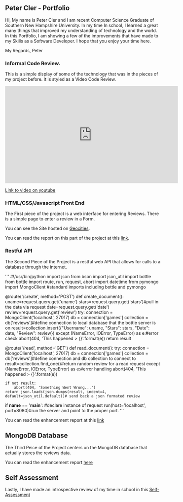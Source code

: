 ## Peter Cler - Portfolio 

Hi, My name is Peter Cler and I am recent Computer Science Graduate of Southern New Hampshire University. In my time In school, I learned a great many things that improved my understanding of technology and the world. In this Portfolio, I am showing a few of the improvements that have made to my Skills as a Software Developer. I hope that you enjoy your time here. 

My Regards,
Peter

### Informal Code Review. 

This is a simple display of some of the technology that was in the pieces of my project before. It is styled as a Video Code Review.

<iframe width="560" height="315" src="https://www.youtube.com/watch?v=YZ__MTsMdoc&feature=youtu.be" frameborder="0" allow="autoplay; encrypted-media" allowfullscreen></iframe>

[Link to video on youtube](https://youtu.be/YZ__MTsMdoc)

### HTML/CSS/Javascript Front End

The First piece of the project is a web interface for entering Reviews. There is a simple page to enter a review in a Form. 

You can see the Site hosted on [Geocities](http://www.geocities.ws/petercler/index.html).

You can read the report on this part of the project at this [link](https://tinyurl.com/ya26qbmu).

### Restful API

The Second Piece of the Project is a restful web API that allows for calls to a database through the internet.

'''
#!/usr/bin/python
import json
from bson import json_util
import bottle
from bottle import route, run, request, abort
import datetime
from pymongo import MongoClient #standard imports including bottle and pymongo

@route('/create', method='POST')
def create_document():
    uname=request.query.get('uname')
    stars=request.query.get('stars')#pull in the data via request
    date=request.query.get('date')
    review=request.query.get('review')
    try:
        connection = MongoClient('localhost', 27017) 
        db = connection['games']
        collection = db['reviews']#define connection to local database that the bottle server is on
        result=collection.insert({"Username": uname, "Stars": stars, "Date": date, "Review": review})
    except (NameError, IOError, TypeError) as e:#error check
        abort(404, 'This happened > {}'.format(e))
    return result

@route('/read', method='GET')
def read_document():
    try:
        connection = MongoClient('localhost', 27017) 
        db = connection['games']
        collection = db['reviews']#define connection and db collection to connect to
        result=collection.find_one()#return random review for a read request
    except (NameError, IOError, TypeError) as e:#error handling
        abort(404, 'This happened > {}'.format(e))

    if not result:
        abort(404, 'Something Went Wrong...')
    return json.loads(json.dumps(result, indent=4, default=json_util.default))# send back a json formated review

 
  
if __name__ == '__main__': #declare instance of request
    run(host='localhost', port=8080)#run the server and point to the proper port.
'''

You can read the enhancement report at this [link](https://tinyurl.com/y82qhqfd)

## MongoDB Database

The Third Peice of the Project centers on the MongoDB database that actually stores the reviews data. 

You can read the enhancement report [here](https://tinyurl.com/y765kogt)

## Self Assessment

Lastly, I have made an introspective review of my time in school in this [Self-Assessment](https://tinyurl.com/yaxkqpce)

